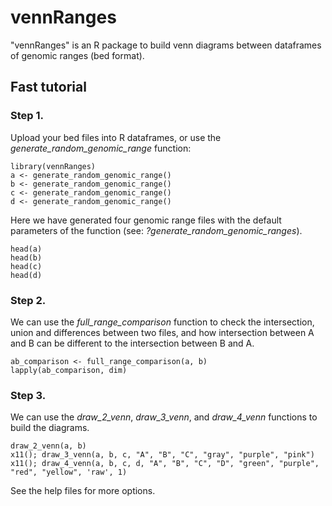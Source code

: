 # vennRanges
"vennRanges" is an R package to build venn diagrams between dataframes of genomic ranges (bed format).

## Fast tutorial
### Step 1.
Upload your bed files into R dataframes, or use the *generate_random_genomic_range* function:
```
library(vennRanges)
a <- generate_random_genomic_range()
b <- generate_random_genomic_range()
c <- generate_random_genomic_range()
d <- generate_random_genomic_range()
```
Here we have generated four genomic range files with the default parameters of the function (see: *?generate_random_genomic_ranges*).
```
head(a)
head(b)
head(c)
head(d)
```
### Step 2.
We can use the *full_range_comparison* function to check the intersection, union and differences between two files, and how intersection between A and B can be different to the intersection between B and A.
```
ab_comparison <- full_range_comparison(a, b)
lapply(ab_comparison, dim)
```
### Step 3.
We can use the *draw_2_venn*, *draw_3_venn*, and *draw_4_venn* functions to build the diagrams.
```
draw_2_venn(a, b)
x11(); draw_3_venn(a, b, c, "A", "B", "C", "gray", "purple", "pink")
x11(); draw_4_venn(a, b, c, d, "A", "B", "C", "D", "green", "purple", "red", "yellow", 'raw', 1)
```
See the help files for more options.
